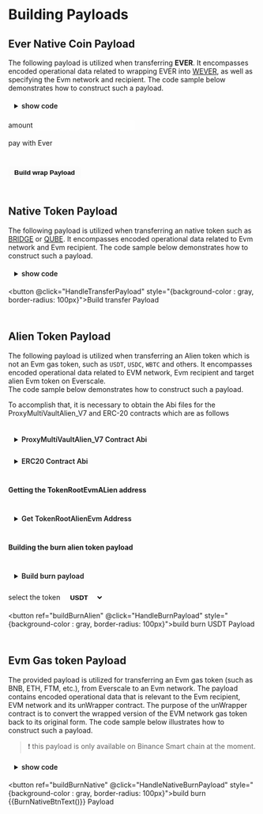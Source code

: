 # Building Payloads

<div class="buildPayload">

## Ever Native Coin Payload

The following payload is utilized when transferring **EVER**. It encompasses encoded operational data related to wrapping EVER into [WEVER](../../../../../docs/addresses.md#wever), as well as specifying the Evm network and recipient. The code sample below demonstrates how to construct such a payload.

<details>
<summary>show code</summary>

```typescript
//initial the Tvm provider as mentioned in prerequisites section

/**
* Encodes evm data into a cell
* @param addr {uint160} : Evm recipient address. Example: "0x0000000000000000000000000000000000000000"
* @param chainId {uint256} : Evm network chain id. Example: "56"
* @callback {tuple} default for child params because of direct token transferring between MultiVault contract and user
*/
const transferPayload = await provider.packIntoCell({
    data: {
      addr: evmRecipient,
      chainId: chainId,
      callback: {
        recipient: "0x0000000000000000000000000000000000000000",
        payload: "",
        strict: false,
      },
    },
    structure: [
      { name: "addr", type: "uint160" },
      { name: "chainId", type: "uint256" },
      {
        name: "callback",
        type: "tuple",
        components: [
          { name: "recipient", type: "uint160" },
          { name: "payload", type: "cell" },
          { name: "strict", type: "bool" },
        ] as const,
      },
    ] as const,
  });

// {randomNonce} is used when encoding and deriving the deployed event address
function getRandomUint(bits: 8 | 16 | 32 | 64 | 128 | 160 | 256 = 32): string {
// eslint-disable-next-line no-bitwise
return Math.abs(~~(Math.random() \* 2 \*\* bits) | 0).toString();
}
let randomNonce: string = getRandomUint();

// base encoded data
const data = await provider.packIntoCell({
data: {
nonce: randomNonce,
network: 1,
transferPayload: transferPayload.boc, // boc is payload string
},
structure: [
{ name: "nonce", type: "uint32" },
{ name: "network", type: "uint8" },
{ name: "transferPayload", type: "cell" },
] as const,
});

// {remainingGasTo} will be Ever user address if asset releasing is done manually and Event closer if automatically.
const remainingGasTo = releaseByEver ? EventCloser : everSender;
/**
* Encodes data about the EVER wrapper
* @param to {address} : WEVER receiver, must be ProxyMultiVaultNativeV_4 which can be found in addresses.
* @param amount {uint128} : Ever amount. Example: "1000000000".
* @param remainingGasTo {address} : remaining gas receiver Ever address. Example: "0:0000000000000000000000000000000000000000000000000000000000000000".
*/
const compounderPayload = await provider.packIntoCell({
data: {
to: ProxyMultiVaultNativeV_4,
amount: locklift.utils.toNano(amount),
remainingGasTo,
payload: data.boc, // boc is payload string
},
structure: [
{ name: "to", type: "address" },
{ name: "amount", type: "uint128" },
{ name: "remainingGasTo", type: "address" },
{ name: "payload", type: "cell" },
] as const,
});
// boc contains the TvmCell payload string and is used as payload.
const boc: string = compounderPayload.boc;

```

</details>

<label for="amount">amount </label>
<input ref="amount" type="number"/>
<br/>

<label class="container">pay with Ever
<input class="checkboxInput" ref="everPay" type="checkbox">
<span class="checkmark"></span>
</label>

<br/>
<button @click="HandleWrapPayload" style="{background-color : gray, border-radius: 100px}">Build wrap Payload</button>

<p class="output-p" ref="wrapPayloadOutput"></p>

## Native Token Payload

The following payload is utilized when transferring an native token such as [BRIDGE](../../../../../docs/addresses.md#bridge) or [QUBE](../../../../../docs/addresses.md#qube). It encompasses encoded operational data related to Evm network and Evm recipient. The code sample below demonstrates how to construct such a payload.

<details>
<summary>show code</summary>

```typescript
//initial the Tvm provider as mentioned in prerequisites section

/**
* Encodes evm data into a cell
* @param addr {uint160} : Evm recipient address. Example: "0x0000000000000000000000000000000000000000"
* @param chainId {uint256} : Evm network chain id. Example: "56"
* @callback {tuple} default for child params because of direct token transferring between MultiVault contract and user

*/
 const transferPayload = await provider.packIntoCell({
    data: {
      addr: evmRecipient,
      chainId: chainId,
      callback: {
        recipient: "0x0000000000000000000000000000000000000000",
        payload: "",
        strict: false,
      },
    },
    structure: [
      { name: "addr", type: "uint160" },
      { name: "chainId", type: "uint256" },
      {
        name: "callback",
        type: "tuple",
        components: [
          { name: "recipient", type: "uint160" },
          { name: "payload", type: "cell" },
          { name: "strict", type: "bool" },
        ] as const,
      },
    ] as const,
  });

  // {randomNonce} is used when encoding and deriving the deployed event address
  function getRandomUint(bits: 8 | 16 | 32 | 64 | 128 | 160 | 256 = 32): string {
  // eslint-disable-next-line no-bitwise
  return Math.abs(~~(Math.random() \* 2 \*\* bits) | 0).toString();
  }
  let randomNonce: string = getRandomUint();

  // base encoded data
  const data = await provider.packIntoCell({
    data: {
      nonce: randomNonce,
      network: 1,
      transferPayload: transferPayload.boc, // boc is payload string
    },
    structure: [
      { name: "nonce", type: "uint32" },
      { name: "network", type: "uint8" },
      { name: "transferPayload", type: "cell" },
    ] as const,
  });

  // boc contains the TvmCell payload string and is used as payload
  const boc: string = data.boc;

```

</details>

<button @click="HandleTransferPayload" style="{background-color : gray, border-radius: 100px}">Build transfer Payload</button>

<p class="output-p" ref="transferPayloadOutput"></p>

## Alien Token Payload

The following payload is utilized when transferring an Alien token which is not an Evm gas token, such as `USDT`, `USDC`, `WBTC` and others. It encompasses encoded operational data related to EVM network, Evm recipient and target alien Evm token on Everscale.\
The code sample below demonstrates how to construct such a payload.

To accomplish that, it is necessary to obtain the Abi files for the ProxyMultiVaultAlien_V7 and ERC-20 contracts which are as follows

<br/>
<details>
<summary>ProxyMultiVaultAlien_V7 Contract Abi</summary>

```typescript
const ProxyMultiVaultAlienV_7Abi = {
  "ABI version": 2,
  version: "2.2",
  header: ["pubkey", "time"],
  functions: [
    {
      name: "constructor",
      inputs: [{ name: "owner_", type: "address" }],
      outputs: [],
    },
    {
      name: "apiVersion",
      inputs: [{ name: "answerId", type: "uint32" }],
      outputs: [{ name: "value0", type: "uint8" }],
    },
    {
      name: "upgrade",
      inputs: [{ name: "code", type: "cell" }],
      outputs: [],
    },
    {
      name: "deriveMergeRouter",
      inputs: [
        { name: "answerId", type: "uint32" },
        { name: "token", type: "address" },
      ],
      outputs: [{ name: "router", type: "address" }],
    },
    {
      name: "deployMergeRouter",
      inputs: [{ name: "token", type: "address" }],
      outputs: [],
    },
    {
      name: "setMergeRouter",
      inputs: [{ name: "_mergeRouter", type: "cell" }],
      outputs: [],
    },
    {
      name: "deriveMergePool",
      inputs: [
        { name: "answerId", type: "uint32" },
        { name: "nonce", type: "uint256" },
      ],
      outputs: [{ name: "pool", type: "address" }],
    },
    {
      name: "deployMergePool",
      inputs: [
        { name: "nonce", type: "uint256" },
        { name: "tokens", type: "address[]" },
        { name: "canonId", type: "uint256" },
      ],
      outputs: [],
    },
    {
      name: "mintTokensByMergePool",
      inputs: [
        { name: "nonce", type: "uint256" },
        { name: "token", type: "address" },
        { name: "amount", type: "uint128" },
        { name: "recipient", type: "address" },
        { name: "remainingGasTo", type: "address" },
        { name: "payload", type: "cell" },
      ],
      outputs: [],
    },
    {
      name: "withdrawTokensToEVMByMergePool",
      inputs: [
        { name: "nonce", type: "uint256" },
        { name: "token", type: "address" },
        { name: "amount", type: "uint128" },
        { name: "recipient", type: "uint160" },
        { name: "remainingGasTo", type: "address" },
        {
          components: [
            { name: "recipient", type: "uint160" },
            { name: "payload", type: "bytes" },
            { name: "strict", type: "bool" },
          ],
          name: "callback",
          type: "tuple",
        },
      ],
      outputs: [],
    },
    {
      name: "withdrawTokensToSolanaByMergePool",
      inputs: [
        { name: "nonce", type: "uint256" },
        { name: "token", type: "address" },
        { name: "amount", type: "uint128" },
        { name: "recipient", type: "uint256" },
        { name: "remainingGasTo", type: "address" },
        {
          components: [
            { name: "account", type: "uint256" },
            { name: "readOnly", type: "bool" },
            { name: "isSigner", type: "bool" },
          ],
          name: "executeAccounts",
          type: "tuple[]",
        },
      ],
      outputs: [],
    },
    {
      name: "upgradeMergePool",
      inputs: [{ name: "pool", type: "address" }],
      outputs: [],
    },
    {
      name: "setMergePoolPlatform",
      inputs: [{ name: "_mergePoolPlatform", type: "cell" }],
      outputs: [],
    },
    {
      name: "setMergePool",
      inputs: [{ name: "_mergePool", type: "cell" }],
      outputs: [],
    },
    {
      name: "onAcceptTokensBurn",
      inputs: [
        { name: "amount", type: "uint128" },
        { name: "value1", type: "address" },
        { name: "value2", type: "address" },
        { name: "remainingGasTo", type: "address" },
        { name: "payload", type: "cell" },
      ],
      outputs: [],
    },
    {
      name: "onEventConfirmedExtended",
      inputs: [
        {
          components: [
            {
              components: [
                { name: "eventTransaction", type: "uint256" },
                { name: "eventIndex", type: "uint32" },
                { name: "eventData", type: "cell" },
                { name: "eventBlockNumber", type: "uint32" },
                { name: "eventBlock", type: "uint256" },
              ],
              name: "voteData",
              type: "tuple",
            },
            { name: "configuration", type: "address" },
            { name: "staking", type: "address" },
            { name: "chainId", type: "uint32" },
          ],
          name: "value0",
          type: "tuple",
        },
        { name: "meta", type: "cell" },
        { name: "remainingGasTo", type: "address" },
      ],
      outputs: [],
    },
    {
      name: "onSolanaEventConfirmedExtended",
      inputs: [
        {
          components: [
            {
              components: [
                { name: "accountSeed", type: "uint128" },
                { name: "slot", type: "uint64" },
                { name: "blockTime", type: "uint64" },
                { name: "txSignature", type: "string" },
                { name: "eventData", type: "cell" },
              ],
              name: "voteData",
              type: "tuple",
            },
            { name: "configuration", type: "address" },
            { name: "staking", type: "address" },
          ],
          name: "value0",
          type: "tuple",
        },
        { name: "meta", type: "cell" },
        { name: "remainingGasTo", type: "address" },
      ],
      outputs: [],
    },
    {
      name: "mint",
      inputs: [
        { name: "token", type: "address" },
        { name: "amount", type: "uint128" },
        { name: "recipient", type: "address" },
        { name: "payload", type: "cell" },
      ],
      outputs: [],
    },
    {
      name: "burn",
      inputs: [
        { name: "token", type: "address" },
        { name: "amount", type: "uint128" },
        { name: "walletOwner", type: "address" },
      ],
      outputs: [],
    },
    {
      name: "deployEVMAlienToken",
      inputs: [
        { name: "chainId", type: "uint256" },
        { name: "token", type: "uint160" },
        { name: "name", type: "string" },
        { name: "symbol", type: "string" },
        { name: "decimals", type: "uint8" },
        { name: "remainingGasTo", type: "address" },
      ],
      outputs: [],
    },
    {
      name: "deploySolanaAlienToken",
      inputs: [
        { name: "token", type: "uint256" },
        { name: "name", type: "string" },
        { name: "symbol", type: "string" },
        { name: "decimals", type: "uint8" },
        { name: "remainingGasTo", type: "address" },
      ],
      outputs: [],
    },
    {
      name: "deriveEVMAlienTokenRoot",
      inputs: [
        { name: "answerId", type: "uint32" },
        { name: "chainId", type: "uint256" },
        { name: "token", type: "uint160" },
        { name: "name", type: "string" },
        { name: "symbol", type: "string" },
        { name: "decimals", type: "uint8" },
      ],
      outputs: [{ name: "value0", type: "address" }],
    },
    {
      name: "deriveSolanaAlienTokenRoot",
      inputs: [
        { name: "answerId", type: "uint32" },
        { name: "token", type: "uint256" },
        { name: "name", type: "string" },
        { name: "symbol", type: "string" },
        { name: "decimals", type: "uint8" },
      ],
      outputs: [{ name: "value0", type: "address" }],
    },
    {
      name: "getConfiguration",
      inputs: [{ name: "answerId", type: "uint32" }],
      outputs: [
        {
          components: [
            { name: "everscaleConfiguration", type: "address" },
            { name: "evmConfigurations", type: "address[]" },
            { name: "alienTokenRootCode", type: "cell" },
            { name: "alienTokenWalletCode", type: "cell" },
            { name: "alienTokenWalletPlatformCode", type: "cell" },
          ],
          name: "value0",
          type: "tuple",
        },
        {
          components: [
            { name: "everscaleConfiguration", type: "address" },
            { name: "solanaConfiguration", type: "address" },
            { name: "alienTokenRootCode", type: "cell" },
            { name: "alienTokenWalletCode", type: "cell" },
            { name: "alienTokenWalletPlatformCode", type: "cell" },
          ],
          name: "value1",
          type: "tuple",
        },
      ],
    },
    {
      name: "setEVMConfiguration",
      inputs: [
        {
          components: [
            { name: "everscaleConfiguration", type: "address" },
            { name: "evmConfigurations", type: "address[]" },
            { name: "alienTokenRootCode", type: "cell" },
            { name: "alienTokenWalletCode", type: "cell" },
            { name: "alienTokenWalletPlatformCode", type: "cell" },
          ],
          name: "_config",
          type: "tuple",
        },
        { name: "remainingGasTo", type: "address" },
      ],
      outputs: [],
    },
    {
      name: "setSolanaConfiguration",
      inputs: [
        {
          components: [
            { name: "everscaleConfiguration", type: "address" },
            { name: "solanaConfiguration", type: "address" },
            { name: "alienTokenRootCode", type: "cell" },
            { name: "alienTokenWalletCode", type: "cell" },
            { name: "alienTokenWalletPlatformCode", type: "cell" },
          ],
          name: "_config",
          type: "tuple",
        },
        { name: "remainingGasTo", type: "address" },
      ],
      outputs: [],
    },
    {
      name: "setManager",
      inputs: [{ name: "_manager", type: "address" }],
      outputs: [],
    },
    {
      name: "sendMessage",
      inputs: [
        { name: "recipient", type: "address" },
        { name: "message", type: "cell" },
      ],
      outputs: [],
    },
    {
      name: "transferOwnership",
      inputs: [{ name: "newOwner", type: "address" }],
      outputs: [],
    },
    {
      name: "renounceOwnership",
      inputs: [],
      outputs: [],
    },
    {
      name: "owner",
      inputs: [],
      outputs: [{ name: "owner", type: "address" }],
    },
    {
      name: "manager",
      inputs: [],
      outputs: [{ name: "manager", type: "address" }],
    },
    {
      name: "mergeRouter",
      inputs: [],
      outputs: [{ name: "mergeRouter", type: "cell" }],
    },
    {
      name: "mergePool",
      inputs: [],
      outputs: [{ name: "mergePool", type: "cell" }],
    },
    {
      name: "mergePoolPlatform",
      inputs: [],
      outputs: [{ name: "mergePoolPlatform", type: "cell" }],
    },
    {
      name: "mergePoolVersion",
      inputs: [],
      outputs: [{ name: "mergePoolVersion", type: "uint8" }],
    },
    {
      name: "_randomNonce",
      inputs: [],
      outputs: [{ name: "_randomNonce", type: "uint256" }],
    },
  ],
  data: [{ key: 1, name: "_randomNonce", type: "uint256" }],
  events: [
    {
      name: "OwnershipTransferred",
      inputs: [
        { name: "previousOwner", type: "address" },
        { name: "newOwner", type: "address" },
      ],
      outputs: [],
    },
    {
      name: "SolanaAlienTransfer",
      inputs: [
        { name: "base_token", type: "uint256" },
        { name: "name", type: "string" },
        { name: "symbol", type: "string" },
        { name: "decimals", type: "uint8" },
        { name: "amount", type: "uint128" },
        { name: "sol_amount", type: "uint64" },
        { name: "recipient", type: "address" },
        { name: "payload", type: "bytes" },
      ],
      outputs: [],
    },
    {
      name: "EVMAlienTransfer",
      inputs: [
        { name: "token", type: "uint160" },
        { name: "amount", type: "uint128" },
        { name: "recipient", type: "uint160" },
        { name: "chainId", type: "uint256" },
        { name: "callback_recipient", type: "uint160" },
        { name: "callback_payload", type: "bytes" },
        { name: "callback_strict", type: "bool" },
      ],
      outputs: [],
    },
  ],
  fields: [
    { name: "_pubkey", type: "uint256" },
    { name: "_timestamp", type: "uint64" },
    { name: "_constructorFlag", type: "bool" },
    { name: "owner", type: "address" },
    {
      components: [
        { name: "everscaleConfiguration", type: "address" },
        { name: "solanaConfiguration", type: "address" },
        { name: "alienTokenRootCode", type: "cell" },
        { name: "alienTokenWalletCode", type: "cell" },
        { name: "alienTokenWalletPlatformCode", type: "cell" },
      ],
      name: "solanaConfiguration",
      type: "tuple",
    },
    {
      components: [
        { name: "everscaleConfiguration", type: "address" },
        { name: "evmConfigurations", type: "address[]" },
        { name: "alienTokenRootCode", type: "cell" },
        { name: "alienTokenWalletCode", type: "cell" },
        { name: "alienTokenWalletPlatformCode", type: "cell" },
      ],
      name: "evmConfiguration",
      type: "tuple",
    },
    { name: "api_version", type: "uint8" },
    { name: "manager", type: "address" },
    { name: "mergeRouter", type: "cell" },
    { name: "mergePool", type: "cell" },
    { name: "mergePoolPlatform", type: "cell" },
    { name: "mergePoolVersion", type: "uint8" },
    { name: "_randomNonce", type: "uint256" },
  ],
} as const;
```

</details>

<br/>
<details>
<summary>ERC20 Contract Abi</summary>

```typescript
const ERC20Abi = {
  _format: "hh-sol-artifact-1",
  contractName: "ERC20",
  sourceName: "@openzeppelin/contracts/token/ERC20/ERC20.sol",
  abi: [
    {
      inputs: [
        {
          internalType: "string",
          name: "name_",
          type: "string",
        },
        {
          internalType: "string",
          name: "symbol_",
          type: "string",
        },
      ],
      stateMutability: "nonpayable",
      type: "constructor",
    },
    {
      anonymous: false,
      inputs: [
        {
          indexed: true,
          internalType: "address",
          name: "owner",
          type: "address",
        },
        {
          indexed: true,
          internalType: "address",
          name: "spender",
          type: "address",
        },
        {
          indexed: false,
          internalType: "uint256",
          name: "value",
          type: "uint256",
        },
      ],
      name: "Approval",
      type: "event",
    },
    {
      anonymous: false,
      inputs: [
        {
          indexed: true,
          internalType: "address",
          name: "from",
          type: "address",
        },
        {
          indexed: true,
          internalType: "address",
          name: "to",
          type: "address",
        },
        {
          indexed: false,
          internalType: "uint256",
          name: "value",
          type: "uint256",
        },
      ],
      name: "Transfer",
      type: "event",
    },
    {
      inputs: [
        {
          internalType: "address",
          name: "owner",
          type: "address",
        },
        {
          internalType: "address",
          name: "spender",
          type: "address",
        },
      ],
      name: "allowance",
      outputs: [
        {
          internalType: "uint256",
          name: "",
          type: "uint256",
        },
      ],
      stateMutability: "view",
      type: "function",
    },
    {
      inputs: [
        {
          internalType: "address",
          name: "spender",
          type: "address",
        },
        {
          internalType: "uint256",
          name: "amount",
          type: "uint256",
        },
      ],
      name: "approve",
      outputs: [
        {
          internalType: "bool",
          name: "",
          type: "bool",
        },
      ],
      stateMutability: "nonpayable",
      type: "function",
    },
    {
      inputs: [
        {
          internalType: "address",
          name: "account",
          type: "address",
        },
      ],
      name: "balanceOf",
      outputs: [
        {
          internalType: "uint256",
          name: "",
          type: "uint256",
        },
      ],
      stateMutability: "view",
      type: "function",
    },
    {
      inputs: [],
      name: "decimals",
      outputs: [
        {
          internalType: "uint8",
          name: "",
          type: "uint8",
        },
      ],
      stateMutability: "view",
      type: "function",
    },
    {
      inputs: [
        {
          internalType: "address",
          name: "spender",
          type: "address",
        },
        {
          internalType: "uint256",
          name: "subtractedValue",
          type: "uint256",
        },
      ],
      name: "decreaseAllowance",
      outputs: [
        {
          internalType: "bool",
          name: "",
          type: "bool",
        },
      ],
      stateMutability: "nonpayable",
      type: "function",
    },
    {
      inputs: [
        {
          internalType: "address",
          name: "spender",
          type: "address",
        },
        {
          internalType: "uint256",
          name: "addedValue",
          type: "uint256",
        },
      ],
      name: "increaseAllowance",
      outputs: [
        {
          internalType: "bool",
          name: "",
          type: "bool",
        },
      ],
      stateMutability: "nonpayable",
      type: "function",
    },
    {
      inputs: [],
      name: "name",
      outputs: [
        {
          internalType: "string",
          name: "",
          type: "string",
        },
      ],
      stateMutability: "view",
      type: "function",
    },
    {
      inputs: [],
      name: "symbol",
      outputs: [
        {
          internalType: "string",
          name: "",
          type: "string",
        },
      ],
      stateMutability: "view",
      type: "function",
    },
    {
      inputs: [],
      name: "totalSupply",
      outputs: [
        {
          internalType: "uint256",
          name: "",
          type: "uint256",
        },
      ],
      stateMutability: "view",
      type: "function",
    },
    {
      inputs: [
        {
          internalType: "address",
          name: "to",
          type: "address",
        },
        {
          internalType: "uint256",
          name: "amount",
          type: "uint256",
        },
      ],
      name: "transfer",
      outputs: [
        {
          internalType: "bool",
          name: "",
          type: "bool",
        },
      ],
      stateMutability: "nonpayable",
      type: "function",
    },
    {
      inputs: [
        {
          internalType: "address",
          name: "from",
          type: "address",
        },
        {
          internalType: "address",
          name: "to",
          type: "address",
        },
        {
          internalType: "uint256",
          name: "amount",
          type: "uint256",
        },
      ],
      name: "transferFrom",
      outputs: [
        {
          internalType: "bool",
          name: "",
          type: "bool",
        },
      ],
      stateMutability: "nonpayable",
      type: "function",
    },
  ],
  bytecode: "",
  deployedBytecode: "",
  linkReferences: {},
  deployedLinkReferences: {},
};
```

</details>
<br/>

#### Getting the TokenRootEvmALien address

<br/>
<details>
<summary>Get TokenRootAlienEvm Address</summary>

```typescript
// Import the following libraries
import { ethers } from "ethers";
import ERC20Abi from "../artifacts/EvmAbi/abi/ERC20.json";

//Initialize the Evm and Tvm provider

/**
 * Fetches the ProxyMultiVaultAlienV_7 contract.
 * @param ProxyMultivaultAlienV_7Abi {JSON} The ProxyMultiVaultAlienV_7 contract abi
 * @param ProxyMultiVaultAlienV_7Addr {Address} The ProxyMultiVaultAlienV_7 contract address. can be found in addresses section
 */
const proxyMVAlienV_7 = new TvmProvider.Contract(
  ProxyMultiVaultAlienV_7Abi,
  ProxyMultiVaultAlienV_7Addr
);

/**
 * Fetches the target token contract
 * @param EvmTokenAddress {Address} The target token address on the Evm network
 * @param ERC20Abi.abi {JSON} The erc-20 contract abi
 * @param EvmPRovider instructions on prerequisites section
 */
const ERC20Token = new ethers.Contract(
  EvmTokenAddress,
  ERC20Abi.abi,
  EvmProvider
);

// Fetching the erc-20 token details
const [name, symbol, decimals] = await Promise.all<[string, string, number]>([
  await ERC20Token.name(),
  await ERC20Token.symbol(),
  await ERC20Token.decimals(),
]);

// Fetching the chain id
const chainId: string = (await EvmProvider.getNetwork()).chainId.toString();

/**
 * @param answerId {number} answer id
 * @param chainId {string} The current provider chain id
 * @param token {string} the Evm token address. e.g. "0x1234"
 * @param name {string} the name of the token
 * @param symbol {string} the symbol of the token
 * @param decimals {string} the decimals of the token
 */
const TargetTokenRootAlienEvm = (
  await proxyMVAlienV_7.methods
    .deriveEVMAlienTokenRoot({
      answerId: 0,
      chainId: chainId,
      token: EvmTokenAddress, // the raw address string of target token
      name: name,
      symbol: symbol,
      decimals: decimals.toString(),
    })
    .call({})
).value0;
```

</details>
<br/>

#### Building the burn alien token payload

<br/>
<details>
<summary>Build burn payload</summary>

```typescript
//initial the Tvm provider as mentioned in prerequisites section

/**
 * Encodes evm data into a cell
 * @param addr {uint160} Evm recipient address. Example: "0x0000000000000000000000000000000000000000"
 * @callback {tuple} default for child params because of direct token transferring between MultiVault contract and user
 * */
const operationPayload = await provider.packIntoCell({
    data: {
      addr: evmRecipient,
      callback: {
        recipient: "0x0000000000000000000000000000000000000000",
        payload: "",
        strict: false,
      },
    },
    structure: [
      { name: "addr", type: "uint160" },
      {
        name: "callback",
        type: "tuple",
        components: [
          { name: "recipient", type: "uint160" },
          { name: "payload", type: "cell" },
          { name: "strict", type: "bool" },
        ] as const,
      },
    ] as const,
  });
  // base encoded data
  const payload = await provider.packIntoCell({
    data: {
      network: 1,
      withdrawPayload: operationPayload.boc,
    },
    structure: [
      { name: "network", type: "uint8" },
      { name: "withdrawPayload", type: "cell" },
    ] as const,
  });

  // {randomNonce} is used when encoding and deriving the deployed event address
  function getRandomUint(bits: 8 | 16 | 32 | 64 | 128 | 160 | 256 = 32): string {
  // eslint-disable-next-line no-bitwise
  return Math.abs(~~(Math.random() \* 2 \*\* bits) | 0).toString();
  }
  let randomNonce: string = getRandomUint();
  // Encodes TokenRootAlienEVM and base encoded data
  /**
   * @param targetToken {ever address} represents an alternative version of the token on Everscale, differing from its standard counterpart. Example: "0:0000000000000000000000000000000000000000000000000000000000000000".
   * @note all different versions of tokens can be found in addresses section
   * */
    const data = await provider.packIntoCell({
    data: {
      nonce: randNonce,
      type: 0,
      targetToken: TargetTokenRootAlienEvm, // TokenRootAlienEvm, derived in previous code sample
      operationPayload: payload.boc,
    },
    structure: [
      { name: "nonce", type: "uint32" },
      { name: "type", type: "uint8" },
      { name: "targetToken", type: "address" },
      { name: "operationPayload", type: "cell" },
    ] as const,
  });
  // boc contains the TvmCell payload string and is used as payload
  const boc: string = data.boc;

```

</details>
<br/>
<label for="burnToken">select the token </label>
<select @change="HandleSelection" ref="burnToken" >
  <option value="USDT" selected >USDT</option>
  <option value="USDC" >USDC</option>
  <option value="WBTC" >WBTC</option>
  <option value="DAI" >DAI</option>

</select>

<br/>

<button ref="buildBurnAlien" @click="HandleBurnPayload" style="{background-color : gray, border-radius: 100px}">build burn USDT Payload</button>

<p class="output-p" ref="burnPayloadOutput"></p>

## Evm Gas token Payload

The provided payload is utilized for transferring an Evm gas token (such as BNB, ETH, FTM, etc.), from Everscale to an Evm network. The payload contains encoded operational data that is relevant to the Evm recipient, EVM network and its unWrapper contract. The purpose of the unWrapper contract is to convert the wrapped version of the EVM network gas token back to its original form. The code sample below illustrates how to construct such a payload.

> ❗ this payload is only available on Binance Smart chain at the moment.

<details>
<summary>show code</summary>

```typescript
//initial the Tvm provider as mentioned in prerequisites section

  /**
   * Encodes data about unWrapper of wrapped version of the Evm network gas token (BNB, ETH, ...).
   * @param addr {uint160} Wrapped coin unWrapper contract address. Example: "0x0000000000000000000000000000000000000000"
   * @param recipient {uint160} Wrapped coin unWrapper contract address. Example: "0x0000000000000000000000000000000000000000"
   * @param payload {bytes} Encoded data related to Evm recipient address. "0x0"
   */
  const burnPayload = await provider.packIntoCell({
    data: {
      addr: unWrapper,
      callback: {
        recipient: unWrapper,
        payload: encodeBase64(web3.eth.abi.encodeParameters(["address"], [evmRecipient])) ?? "",
        strict: false,
      },
    },
    structure: [
      { name: "addr", type: "uint160" },
      {
        name: "callback",
        type: "tuple",
        components: [
          { name: "recipient", type: "uint160" },
          { name: "payload", type: "bytes" },
          { name: "strict", type: "bool" },
        ] as const,
      },
    ] as const,
  });

  // {randomNonce} is used when encoding and deriving the deployed event address
  function getRandomUint(bits: 8 | 16 | 32 | 64 | 128 | 160 | 256 = 32): string {
  // eslint-disable-next-line no-bitwise
  return Math.abs(~~(Math.random() \* 2 \*\* bits) | 0).toString();
  }
  let randomNonce: string = getRandomUint();

  // base encoded data
  const data = await provider.packIntoCell({
    data: {
      nonce: randomNonce,
      network: 1,
      burnPayload: burnPayload.boc,
    },
    structure: [
      { name: "nonce", type: "uint32" },
      { name: "network", type: "uint8" },
      { name: "burnPayload", type: "cell" },
    ] as const,
  });

  // boc contains the TvmCell payload string and is used as payload
  const boc: string = data.boc;

```

</details>

<button ref="buildBurnNative" @click="HandleNativeBurnPayload" style="{background-color : gray, border-radius: 100px}">build burn {{BurnNativeBtnText()}} Payload </button>

<p class="output-p" ref="burnNativePayloadOutput"></p>

</div>

<script lang="ts" >
import { usePayloadBuilders } from "../../../providers/usePayloadBuilders";
import { defineComponent, ref, onMounted } from "vue";
import { Address } from "Everscale-inpage-provider";
import {deployedContracts} from "../../../providers/helpers/EvmConstants";
import {useEvmProvider} from "../../../../providers/useEvmProvider"
import {ethers} from "ethers" 
export default defineComponent({
  name: "buildPayload",
  setup() {
    const {
      buildWrapPayload,
      buildTransferPayload,
      buildBurnPayloadForEvmAlienToken,
      buildBurnPayloadForEvmNativeToken,
      format,
    } = usePayloadBuilders();

    onMounted(async ()=>{
      await useEvmProvider().MetaMaskProvider().on('chainChanged', (chainId) => window.location.reload());
    })
    const BurnNativeBtnText = () => {
     return useEvmProvider().getSymbol()
      }
    async function HandleWrapPayload() {
      this.$refs.wrapPayloadOutput.innerHTML = "processing ...";
      if (Number(this.$refs.amount.value) <= 0) {
        this.$refs.wrapPayloadOutput.innerHTML = "ERROR: please enter a valid number !!";
        return
      }
      var wrapPayloadOutput = await buildWrapPayload(
        this.$refs.amount.value.toString(),
        this.$refs.everPay.checked
      );
      this.$refs.wrapPayloadOutput.innerHTML = format(wrapPayloadOutput);
    }
    async function HandleTransferPayload() {
      this.$refs.transferPayloadOutput.innerHTML = "processing ...";
      var transferPayloadOutput = await buildTransferPayload();
      this.$refs.transferPayloadOutput.innerHTML = format(
        transferPayloadOutput
      );
    }
    async function HandleBurnPayload() {
      this.$refs.burnPayloadOutput.innerHTML = "processing ...";
      const EvmProvider = new ethers.BrowserProvider(useEvmProvider().MetaMaskProvider())
      var burnPayloadOutput = await buildBurnPayloadForEvmAlienToken(
        deployedContracts[Number((await EvmProvider.getNetwork()).chainId.toString())][this.$refs.burnToken.value]
      );
      this.$refs.burnPayloadOutput.innerHTML = format(burnPayloadOutput);
    }
    async function HandleNativeBurnPayload() {
      this.$refs.burnNativePayloadOutput.innerHTML = "processing ...";
      var burnNativePayloadOutput = await buildBurnPayloadForEvmNativeToken();
      this.$refs.burnNativePayloadOutput.innerHTML = format(
        burnNativePayloadOutput
      );
    } 
    async function HandleSelection(){
    this.$refs.buildBurnAlien.innerHTML = ` build burn ${this.$refs.burnToken.value} payload`
    }
    return {
      HandleWrapPayload,
      HandleTransferPayload,
      HandleBurnPayload,
      HandleNativeBurnPayload,
      HandleSelection,
      BurnNativeBtnText
    };
  },
});
</script>

<style>
  button, input, details, select, .output-p{
  background-color: var(--vp-c-bg-mute);
  transition: background-color 0.1s;
  padding: 5px 12px;
  border: 1px solid var(--vp-c-divider);
  border-radius: 8px;
  font-weight: 600;
  margin-right: 0.5rem;
  cursor : pointer;  
}
.container {
  display: flex;
  position: relative;
  margin-bottom: 12px;
  cursor: pointer;
  -webkit-user-select: none;
  -moz-user-select: none;
  -ms-user-select: none;
  user-select: none;
}

.container .checkboxInput {
  position: absolute;
  opacity: 0;
  cursor: pointer;
  height: 0;
  width: 0;
  
}

.checkmark {
  position: relative;
  top: 0;
  left: 0;
  height: 25px;
  width: 25px;
  background-color: var(--vp-c-bg-mute);
  border: 1px solid var(--vp-c-divider);
  border-radius : 8px;
  margin-left: 10px;
}

.container input:checked ~ .checkmark {
  background-color: rgb(16, 185, 129);
}

.checkmark:after {
  content: "";
  position: absolute;
  display: none;
}

.container input:checked ~ .checkmark:after {
  display: block;
}

.container .checkmark:after {
  left: 9px;
  top: 5px;
  width: 5px;
  height: 10px;
  border: solid white;
  border-width: 0 3px 3px 0;
  -webkit-transform: rotate(45deg);
  -ms-transform: rotate(45deg);
  transform: rotate(45deg);
}
</style>
